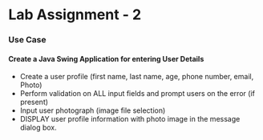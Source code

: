 # Lab Assignment - 2

### Use Case
#### Create a Java Swing Application for entering User Details 
* Create a user profile (first name, last name, age, phone number, email, Photo)
* Perform validation on ALL input fields and prompt users on the error (if present)
* Input user photograph (image file selection)
* DISPLAY user profile information with photo image in the message dialog box.